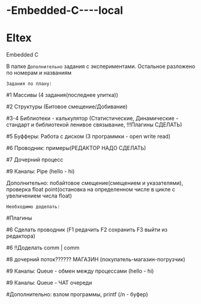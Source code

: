 # -Embedded-C----local
# Eltex
Embedded C

В папке `Дополнительно` задания с экспериментами.
Остальное разложено по номерам и названиям


`Задания по плану:`

#1 Массивы (4 задания(последнее улитка))

#2 Структуры (Битовое смещение/Добивание)

#3-4 Библиотеки - калькулятор (Статистические, Динамические - стандарт и библиотекой ленивое связывание, !!!Плагины СДЕЛАТЬ)

#5 Буфферы: Работа с диском (3 программки - open write read)

#6 Проводник: примеры(РЕДАКТОР НАДО СДЕЛАТЬ)

#7 Дочерний процесс

#9 Каналы: Pipe (hello - hi)


Дополнительно: побайтовое смещение(смещением и указателями), проверка float point(остановка на определенном числе в цикле с увеличением числа float)



`Необходимо доделать:`

#Плагины


#6 Сделать проводник (F1 редачить F2 сохранить F3 выйти из редактора)

#6 !!Доделать comm | comm


#8 дочерний поток?????? МАГАЗИН (покупатель-магазин-погрузчик)

#9 Каналы: Queue - обмен между процессами (hello - hi)

#9 Каналы: Queue - ЧАТ очереди

#Дополнительно: взлом программы, printf (/n - буфер)

